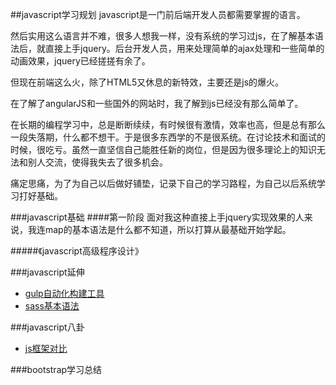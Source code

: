 ##javascript学习规划
javascript是一门前后端开发人员都需要掌握的语言。

然后实用这么语言并不难，很多人想我一样，没有系统的学习过js，在了解基本语法后，就直接上手jquery。后台开发人员，用来处理简单的ajax处理和一些简单的动画效果，jquery已经搓搓有余了。

但现在前端这么火，除了HTML5又休息的新特效，主要还是js的爆火。

在了解了angularJS和一些国外的网站时，我了解到js已经没有那么简单了。

在长期的编程学习中，总是断断续续，有时候很有激情，效率也高，但是总有那么一段失落期，什么都不想干。于是很多东西学的不是很系统。在讨论技术和面试的时候，很吃亏。虽然一直坚信自己能胜任新的岗位，但是因为很多理论上的知识无法和别人交流，使得我失去了很多机会。

痛定思痛，为了为自己以后做好铺垫，记录下自己的学习路程，为自己以后系统学习打好基础。

###javascript基础
####第一阶段
面对我这种直接上手jquery实现效果的人来说，我连map的基本语法是什么都不知道，所以打算从最基础开始学起。

#####《javascript高级程序设计》

###javascript延伸

- [gulp自动化构建工具](gulpnote.md)
- [sass基本语法](sassnote.md)

###javascript八卦

- [js框架对比](js框架对比.md)

###bootstrap学习总结